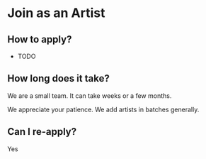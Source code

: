 # Join as an Artist

## How to apply?

- TODO

## How long does it take?

We are a small team. It can take weeks or a few months. 

We appreciate your patience. We add artists in batches generally.

## Can I re-apply?

Yes
